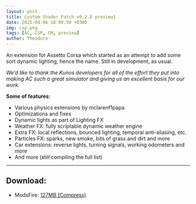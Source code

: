 ```yaml
---
layout: post
title: Custom Shader Patch v0.2.8 preview1
date: 2025-04-06 18:09:50 +0300
img: csp.png
tags: [AC, CSP, CM, preview]
author: Theodore
---
```

An extension for Assetto Corsa which started as an attempt to add some sort dynamic lighting, hence the name. Still in development, as usual.

*We’d like to thank the Kunos developers for all of the effort they put into making AC such a great simulator and giving us an excellent basis for our work.*

**Some of features:**
  - Various physics extensions by mclarenf1papa
  - Optimizations and fixes
  - Dynamic lights as part of Lighting FX
  - Weather FX: fully scriptable dynamic weather engine
  - Extra FX: local reflections, bounced lighting, temporal anti-aliasing, etc.
  - Particles FX: sparks, new smoke, bits of grass and dirt and more
  - Car extensions: reverse lights, turning signals, working odometers and more
  - And more (still compiling the full list)

_________________

## Download:
  - ModsFire: [127MB (Compress)](https://modsfire.com/1lcnHaXyzTGY7bP)
